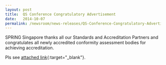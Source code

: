 ```yaml
---
layout: post
title:  QS Conference Congratulatory Advertisement
date:   2014-10-07
permalink: /newsroom/news-releases/QS-Conference-Congratulatory-Advertisement
---
```


SPRING Singapore thanks all our Standards and Accreditation Partners and congratulates all newly accredited conformity assessment bodies for achieving accreditation.

Pls see [attached link](/files/SPRING-Singapore-thanks-all-our-Standards-and-Accreditation-Partners.pdf){:target="_blank"}.
